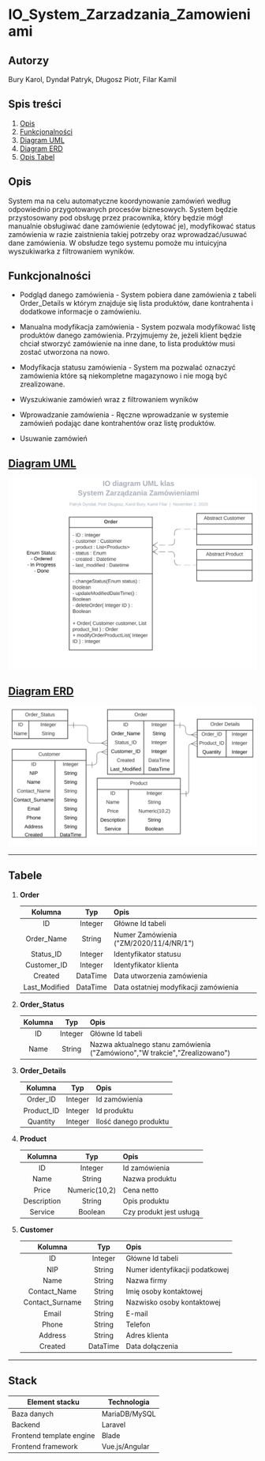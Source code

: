 # IO_System_Zarzadzania_Zamowieniami

## Autorzy
Bury Karol, Dyndał Patryk, Długosz Piotr, Filar Kamil

## Spis treści
1. [Opis](https://github.com/dydzia04/IO_System_Zarzadzania_Zamowieniami/blob/main/README.md#opis)
1. [Funkcjonalności](https://github.com/dydzia04/IO_System_Zarzadzania_Zamowieniami/blob/main/README.md#funkcjonalności)
1. [Diagram UML](https://github.com/dydzia04/IO_System_Zarzadzania_Zamowieniami/blob/main/README.md#diagram-uml)
1. [Diagram ERD](https://github.com/dydzia04/IO_System_Zarzadzania_Zamowieniami/blob/main/README.md#diagram-erd)
1. [Opis Tabel](https://github.com/dydzia04/IO_System_Zarzadzania_Zamowieniami/blob/main/README.md#tabele)

## Opis

System ma na celu automatyczne koordynowanie zamówień według odpowiednio przygotowanych procesów biznesowych. System będzie przystosowany pod obsługę przez pracownika, który będzie mógł manualnie obsługiwać dane zamówienie (edytować je), modyfikować status zamówienia w razie zaistnienia takiej potrzeby oraz wprowadzać/usuwać dane zamówienia. W obsłudze tego systemu pomoże mu intuicyjna wyszukiwarka z filtrowaniem wyników.

## Funkcjonalności

  - Podgląd danego zamówienia - System pobiera dane zamówienia z tabeli Order_Details w którym znajduje się lista produktów, dane kontrahenta i dodatkowe informacje o zamówieniu.
  
  - Manualna modyfikacja zamówienia - System pozwala modyfikować listę produktów danego zamówienia. Przyjmujemy że, jeżeli klient będzie chciał stworzyć zamówienie na inne dane, to lista produktów musi zostać utworzona na nowo. 
  
  - Modyfikacja statusu zamówienia - System ma pozwalać oznaczyć zamówienia które są niekompletne magazynowo i nie mogą być zrealizowane.
  
  - Wyszukiwanie zamówień wraz z filtrowaniem wyników
  
  - Wprowadzanie zamówienia - Ręczne wprowadzanie w systemie zamówień podając dane kontrahentów oraz listę produktów.
  
  - Usuwanie zamówień

## [Diagram UML](https://lucid.app/lucidchart/0cd0a4dc-de9c-4659-8a57-335fc3613c43/view?page=HWEp-vi-RSFO#?folder_id=home&browser=icon)

<img src="./img/IO%20diagram%20UML%20klas%20-%20UML%20Class.svg">


## [Diagram ERD](https://lucid.app/lucidchart/0cd0a4dc-de9c-4659-8a57-335fc3613c43/view?page=BjzKG-x~l5Op#?folder_id=home&browser=icon) 

<img src="./img/IO%20diagram%20UML%20klas%20-%20ERD.svg">

---

## Tabele

1. **Order**

    |    Kolumna    |    Typ   | Opis                                                                |
    |:-------------:|:--------:|---------------------------------------------------------------------|
    | ID            | Integer  | Główne Id tabeli                                                    |
    | Order_Name    | String   | Numer Zamówienia ("ZM/2020/11/4/NR/1")                              |
    | Status_ID     | Integer  | Identyfikator statusu                                               |
    | Customer_ID   | Integer  | Identyfikator klienta                                               |
    | Created       | DataTime | Data utworzenia zamówienia                                          |
    | Last_Modified | DataTime | Data ostatniej modyfikacji zamówienia                               |

1. **Order_Status**

    |    Kolumna    |    Typ   | Opis                                                                        |
    |:-------------:|:--------:|-----------------------------------------------------------------------------|
    | ID            | Integer  | Główne Id tabeli                                                            |
    | Name          | String   | Nazwa aktualnego stanu zamówienia ("Zamówiono","W trakcie","Zrealizowano")  |

1. **Order_Details**

    |    Kolumna    |    Typ   | Opis                                  |
    |:-------------:|:--------:|---------------------------------------|
    | Order_ID      | Integer  | Id zamówienia                         |
    | Product_ID    | Integer  | Id produktu                           |
    | Quantity      | Integer  | Ilość danego produktu                 |

1. **Product**

    |   Kolumna   |      Typ      | Opis                    |
    |:-----------:|:-------------:|-------------------------|
    | ID          | Integer       | Id zamówienia           |
    | Name        | String        | Nazwa produktu          |
    | Price       | Numeric(10,2) | Cena netto              |
    | Description | String        | Opis produktu           |
    | Service     | Boolean       | Czy produkt jest usługą |

1. **Customer**

    |  Kolumna        |      Typ      | Opis                                                        |
    |:---------------:|:-------------:|-------------------------------------------------------------|
    | ID              | Integer       | Główne Id tabeli                                            |
    | NIP             | String        | Numer identyfikacji podatkowej                              |
    | Name            | String        | Nazwa firmy                                                 |
    | Contact_Name    | String        | Imię osoby kontaktowej                                      |
    | Contact_Surname | String        | Nazwisko osoby kontaktowej                                  |
    | Email           | String        | E-mail                                                      |
    | Phone           | String        | Telefon                                                     |
    | Address         | String        | Adres klienta                                               |
    | Created         | DataTime      | Data dołączenia                                             |

---

## Stack

| Element stacku | Technologia |
|---|---|
| Baza danych | MariaDB/MySQL |
| Backend | Laravel |
| Frontend template engine | Blade |
| Frontend framework | Vue.js/Angular |
